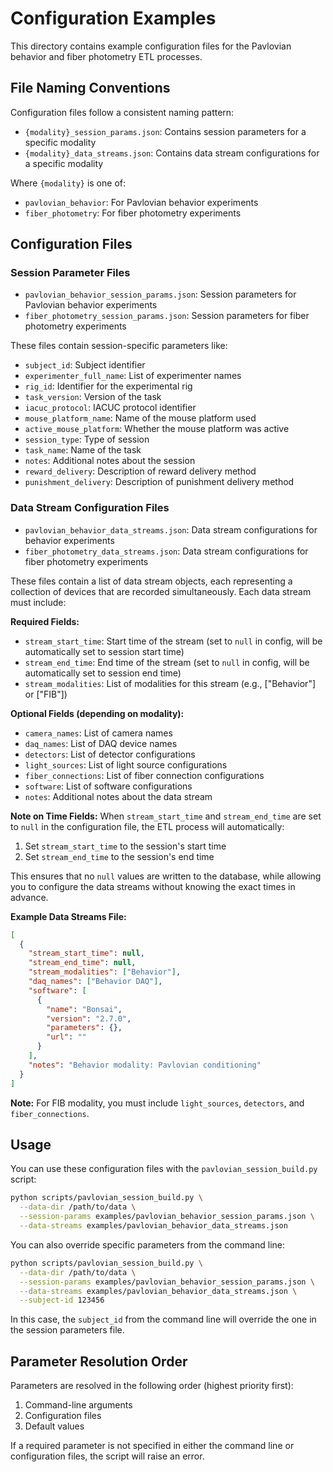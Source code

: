 # Configuration Examples

This directory contains example configuration files for the Pavlovian behavior and fiber photometry ETL processes.

## File Naming Conventions

Configuration files follow a consistent naming pattern:
- `{modality}_session_params.json`: Contains session parameters for a specific modality
- `{modality}_data_streams.json`: Contains data stream configurations for a specific modality

Where `{modality}` is one of:
- `pavlovian_behavior`: For Pavlovian behavior experiments
- `fiber_photometry`: For fiber photometry experiments

## Configuration Files

### Session Parameter Files
- `pavlovian_behavior_session_params.json`: Session parameters for Pavlovian behavior experiments
- `fiber_photometry_session_params.json`: Session parameters for fiber photometry experiments

These files contain session-specific parameters like:
- `subject_id`: Subject identifier
- `experimenter_full_name`: List of experimenter names
- `rig_id`: Identifier for the experimental rig
- `task_version`: Version of the task
- `iacuc_protocol`: IACUC protocol identifier
- `mouse_platform_name`: Name of the mouse platform used
- `active_mouse_platform`: Whether the mouse platform was active
- `session_type`: Type of session
- `task_name`: Name of the task
- `notes`: Additional notes about the session
- `reward_delivery`: Description of reward delivery method
- `punishment_delivery`: Description of punishment delivery method

### Data Stream Configuration Files
- `pavlovian_behavior_data_streams.json`: Data stream configurations for behavior experiments
- `fiber_photometry_data_streams.json`: Data stream configurations for fiber photometry experiments

These files contain a list of data stream objects, each representing a collection of devices that are recorded simultaneously. Each data stream must include:

**Required Fields:**
- `stream_start_time`: Start time of the stream (set to `null` in config, will be automatically set to session start time)
- `stream_end_time`: End time of the stream (set to `null` in config, will be automatically set to session end time)
- `stream_modalities`: List of modalities for this stream (e.g., ["Behavior"] or ["FIB"])

**Optional Fields (depending on modality):**
- `camera_names`: List of camera names
- `daq_names`: List of DAQ device names
- `detectors`: List of detector configurations
- `light_sources`: List of light source configurations
- `fiber_connections`: List of fiber connection configurations
- `software`: List of software configurations
- `notes`: Additional notes about the data stream

**Note on Time Fields:**
When `stream_start_time` and `stream_end_time` are set to `null` in the configuration file, the ETL process will automatically:
1. Set `stream_start_time` to the session's start time
2. Set `stream_end_time` to the session's end time

This ensures that no `null` values are written to the database, while allowing you to configure the data streams without knowing the exact times in advance.

**Example Data Streams File:**
```json
[
  {
    "stream_start_time": null,
    "stream_end_time": null,
    "stream_modalities": ["Behavior"],
    "daq_names": ["Behavior DAQ"],
    "software": [
      {
        "name": "Bonsai",
        "version": "2.7.0",
        "parameters": {},
        "url": ""
      }
    ],
    "notes": "Behavior modality: Pavlovian conditioning"
  }
]
```

**Note:** For FIB modality, you must include `light_sources`, `detectors`, and `fiber_connections`.

## Usage

You can use these configuration files with the `pavlovian_session_build.py` script:

```bash
python scripts/pavlovian_session_build.py \
  --data-dir /path/to/data \
  --session-params examples/pavlovian_behavior_session_params.json \
  --data-streams examples/pavlovian_behavior_data_streams.json
```

You can also override specific parameters from the command line:

```bash
python scripts/pavlovian_session_build.py \
  --data-dir /path/to/data \
  --session-params examples/pavlovian_behavior_session_params.json \
  --data-streams examples/pavlovian_behavior_data_streams.json \
  --subject-id 123456
```

In this case, the `subject_id` from the command line will override the one in the session parameters file.

## Parameter Resolution Order

Parameters are resolved in the following order (highest priority first):
1. Command-line arguments
2. Configuration files
3. Default values

If a required parameter is not specified in either the command line or configuration files, the script will raise an error. 